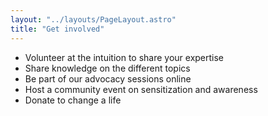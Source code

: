 ```yaml
---
layout: "../layouts/PageLayout.astro"
title: "Get involved"
---
```


- Volunteer at the intuition to share your expertise
- Share knowledge on the different topics
- Be part of our advocacy sessions online
- Host a community event on sensitization and awareness
- Donate to change a life

